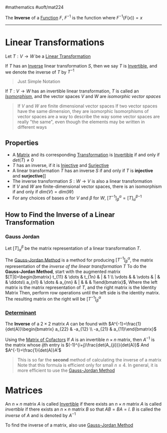 #mathematics 
#uoft/mat224 

The **Inverse** of a [Function](../MAT235%20Notes/Function.md) $F$, $F^{-1}$ is the function where $F^{-1}(F(x))=x$ 

---
# Linear Transformations

Let $T:V\rightarrow W$ be a [Linear Transformation](../MAT223%20Notes/Linear%20Transformation.md)

If $T$ has an [Inverse](.md) linear transformation $S$, then we say $T$ is [Invertible](Invertible.md), and we denote the inverse of $T$ by $T^{-1}$

> Just Simple Notation

If $T:V\rightarrow W$ has an invertible linear transformation, $T$ is called an *[Isomorphism](Isomorphism.md)*, and the vector spaces $V$ and $W$ are *isomorphic vector spaces*

>If $V$ and $W$ are finite dimensional vector spaces If two vector spaces have the same dimension, they are isomorphic
>Isomorphisms of vector spaces are a way to describe the way some vector spaces are really "the same", even though the elements may be written in different ways 


## Properties
- A [Matrix](Matrix.md) and its corresponding [Transformation](../MAT223%20Notes/Transformation.md) is [Invertible](Invertible.md) if and only if $det(T)\neq 0$
- $T$  has an inverse, if it is [Injective](Injective.md) and [Surjective](Surjective.md)
- A linear transformation $T$ has an inverse $S$ if and only if $T$ is **injective** and **surjective**]]
- The inverse transformation $S:W\rightarrow V$ is also a linear transformation
- If $V$ and $W$ are finite-dimensional vector spaces, there is an isomorphism if and only if $dim(V)=dim(W)$
- For any choices of bases $\alpha$ for $V$ and $\beta$ for $W$, $[T^{-1}]_{\beta}^{\alpha}={[T]_\alpha^\beta}^{-1}$ 

## How to Find the Inverse of a Linear Transformation
### Gauss Jordan
Let $[T]_{\alpha}^{\beta}$ be the matrix representation of a linear transformation $T$.

The [Gauss-Jordan Method](Gauss-Jordan%20Method.md) is a method for producing $[T^{-1}]_{\beta}^{\alpha}$, the matrix representation of the *inverse of the linear transformation* $T$
	To do the **Gauss-Jordan Method**, start with the augmented matrix
	$[T|I]=\begin{bmatrix} t_{11} & \dots & t_{1n} & | & 1 \\ \vdots &   & \vdots  & | &   & \ddots\\ a_{n1} & \dots & a_{nn}  &  | &   &   & 1\end{bmatrix}$, Where the left matrix is the matrix representation of $T$, and the right matrix is the Identity Matrix
	Then, perform row operations until the left side is the identity matrix.
	The resulting matrix on the right will be $[T^{-1}]_{\beta}^{\alpha}$

### [Determinant](Determinant.md)
The **Inverse** of a $2\times 2$ matrix $A$ can be found with
	$A^{-1}=\frac{1}{det(A)}\begin{bmatrix} a_{22} & -a_{12} \\ -a_{21} & a_{11}\end{bmatrix}$

Using the [Matrix of Cofactors](Matrix%20of%20Cofactors.md)
If $A$ is an invertible $n\times n$ matrix, then $A^{-1}$ is the matrix whose $ij$th entry is $(-1)^{i+j}\frac{det(A_{ji})}{det(A)}$
And $A^{-1}=\frac{1}{det(A)}A'$

>This is so far the **second** method of calculating the inverse of a matrix
>	Note that this formula is efficient only for small $n\leq 4$. In general, it is more efficient to use the [Gauss-Jordan Method](Gauss-Jordan%20Method.md)


# Matrices
An $n\times n$ matrix $A$ is called [Invertible](Invertible.md) if there exists an $n\times n$ matrix $A$ is called *invertible* if there exists an $n\times n$ matrix $B$ so that $AB=BA=I$. $B$  is called the *inverse* of $A$ and is denoted by $A^{-1}$

To find the inverse of a matrix, also use [Gauss-Jordan Method](Gauss-Jordan%20Method.md)